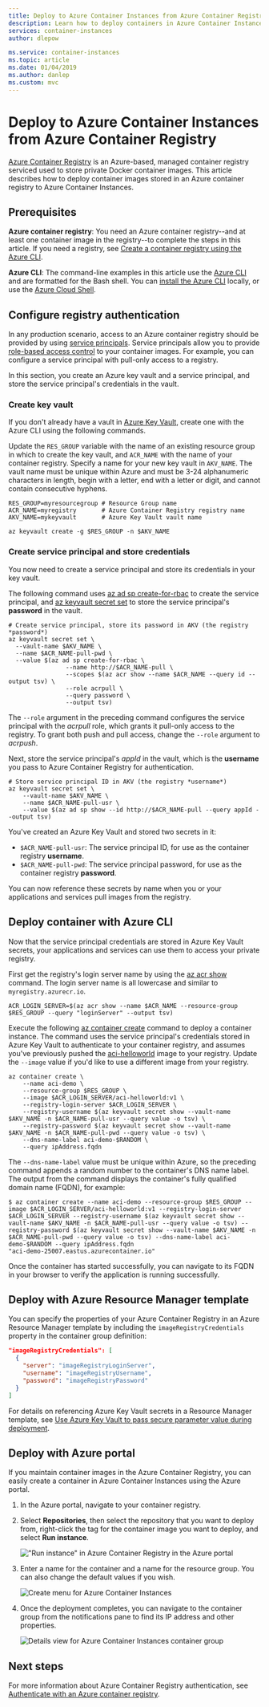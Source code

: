 ```yaml
---
title: Deploy to Azure Container Instances from Azure Container Registry
description: Learn how to deploy containers in Azure Container Instances using container images in an Azure container registry.
services: container-instances
author: dlepow

ms.service: container-instances
ms.topic: article
ms.date: 01/04/2019
ms.author: danlep
ms.custom: mvc
---
```


# Deploy to Azure Container Instances from Azure Container Registry

[Azure Container Registry](../container-registry/container-registry-intro.md) is an Azure-based, managed container registry serviced used to store private Docker container images. This article describes how to deploy container images stored in an Azure container registry to Azure Container Instances.

## Prerequisites

**Azure container registry**: You need an Azure container registry--and at least one container image in the registry--to complete the steps in this article. If you need a registry, see [Create a container registry using the Azure CLI](../container-registry/container-registry-get-started-azure-cli.md).

**Azure CLI**: The command-line examples in this article use the [Azure CLI](/cli/azure/) and are formatted for the Bash shell. You can [install the Azure CLI](/cli/azure/install-azure-cli) locally, or use the [Azure Cloud Shell][cloud-shell-bash].

## Configure registry authentication

In any production scenario, access to an Azure container registry should be provided by using [service principals](../container-registry/container-registry-auth-service-principal.md). Service principals allow you to provide [role-based access control](../container-registry/container-registry-roles.md) to your container images. For example, you can configure a service principal with pull-only access to a registry.

In this section, you create an Azure key vault and a service principal, and store the service principal's credentials in the vault.

### Create key vault

If you don't already have a vault in [Azure Key Vault](/azure/key-vault/), create one with the Azure CLI using the following commands.

Update the `RES_GROUP` variable with the name of an existing resource group in which to create the key vault, and `ACR_NAME` with the name of your container registry. Specify a name for your new key vault in `AKV_NAME`. The vault name must be unique within Azure and must be 3-24 alphanumeric characters in length, begin with a letter, end with a letter or digit, and cannot contain consecutive hyphens.

```azurecli
RES_GROUP=myresourcegroup # Resource Group name
ACR_NAME=myregistry       # Azure Container Registry registry name
AKV_NAME=mykeyvault       # Azure Key Vault vault name

az keyvault create -g $RES_GROUP -n $AKV_NAME
```

### Create service principal and store credentials

You now need to create a service principal and store its credentials in your key vault.

The following command uses [az ad sp create-for-rbac][az-ad-sp-create-for-rbac] to create the service principal, and [az keyvault secret set][az-keyvault-secret-set] to store the service principal's **password** in the vault. 

```azurecli
# Create service principal, store its password in AKV (the registry *password*)
az keyvault secret set \
  --vault-name $AKV_NAME \
  --name $ACR_NAME-pull-pwd \
  --value $(az ad sp create-for-rbac \
                --name http://$ACR_NAME-pull \
                --scopes $(az acr show --name $ACR_NAME --query id --output tsv) \
                --role acrpull \
                --query password \
                --output tsv)
```

The `--role` argument in the preceding command configures the service principal with the *acrpull* role, which grants it pull-only access to the registry. To grant both push and pull access, change the `--role` argument to *acrpush*.

Next, store the service principal's *appId* in the vault, which is the **username** you pass to Azure Container Registry for authentication.

```azurecli
# Store service principal ID in AKV (the registry *username*)
az keyvault secret set \
    --vault-name $AKV_NAME \
    --name $ACR_NAME-pull-usr \
    --value $(az ad sp show --id http://$ACR_NAME-pull --query appId --output tsv)
```

You've created an Azure Key Vault and stored two secrets in it:

* `$ACR_NAME-pull-usr`: The service principal ID, for use as the container registry **username**.
* `$ACR_NAME-pull-pwd`: The service principal password, for use as the container registry **password**.

You can now reference these secrets by name when you or your applications and services pull images from the registry.

## Deploy container with Azure CLI

Now that the service principal credentials are stored in Azure Key Vault secrets, your applications and services can use them to access your private registry.

First get the registry's login server name by using the [az acr show][az-acr-show] command. The login server name is all lowercase and similar to `myregistry.azurecr.io`.

```azurecli
ACR_LOGIN_SERVER=$(az acr show --name $ACR_NAME --resource-group $RES_GROUP --query "loginServer" --output tsv)
```

Execute the following [az container create][az-container-create] command to deploy a container instance. The command uses the service principal's credentials stored in Azure Key Vault to authenticate to your container registry, and assumes you've previously pushed the [aci-helloworld](container-instances-quickstart.md) image to your registry. Update the `--image` value if you'd like to use a different image from your registry.

```azurecli
az container create \
    --name aci-demo \
    --resource-group $RES_GROUP \
    --image $ACR_LOGIN_SERVER/aci-helloworld:v1 \
    --registry-login-server $ACR_LOGIN_SERVER \
    --registry-username $(az keyvault secret show --vault-name $AKV_NAME -n $ACR_NAME-pull-usr --query value -o tsv) \
    --registry-password $(az keyvault secret show --vault-name $AKV_NAME -n $ACR_NAME-pull-pwd --query value -o tsv) \
    --dns-name-label aci-demo-$RANDOM \
    --query ipAddress.fqdn
```

The `--dns-name-label` value must be unique within Azure, so the preceding command appends a random number to the container's DNS name label. The output from the command displays the container's fully qualified domain name (FQDN), for example:

```console
$ az container create --name aci-demo --resource-group $RES_GROUP --image $ACR_LOGIN_SERVER/aci-helloworld:v1 --registry-login-server $ACR_LOGIN_SERVER --registry-username $(az keyvault secret show --vault-name $AKV_NAME -n $ACR_NAME-pull-usr --query value -o tsv) --registry-password $(az keyvault secret show --vault-name $AKV_NAME -n $ACR_NAME-pull-pwd --query value -o tsv) --dns-name-label aci-demo-$RANDOM --query ipAddress.fqdn
"aci-demo-25007.eastus.azurecontainer.io"
```

Once the container has started successfully, you can navigate to its FQDN in your browser to verify the application is running successfully.

## Deploy with Azure Resource Manager template

You can specify the properties of your Azure Container Registry in an Azure Resource Manager template by including the `imageRegistryCredentials` property in the container group definition:

```JSON
"imageRegistryCredentials": [
  {
    "server": "imageRegistryLoginServer",
    "username": "imageRegistryUsername",
    "password": "imageRegistryPassword"
  }
]
```

For details on referencing Azure Key Vault secrets in a Resource Manager template, see [Use Azure Key Vault to pass secure parameter value during deployment](../azure-resource-manager/resource-manager-keyvault-parameter.md).

## Deploy with Azure portal

If you maintain container images in the Azure Container Registry, you can easily create a container in Azure Container Instances using the Azure portal.

1. In the Azure portal, navigate to your container registry.

1. Select **Repositories**, then select the repository that you want to deploy from, right-click the tag for the container image you want to deploy, and select **Run instance**.

    !["Run instance" in Azure Container Registry in the Azure portal][acr-runinstance-contextmenu]

1. Enter a name for the container and a name for the resource group. You can also change the default values if you wish.

    ![Create menu for Azure Container Instances][acr-create-deeplink]

1. Once the deployment completes, you can navigate to the container group from the notifications pane to find its IP address and other properties.

    ![Details view for Azure Container Instances container group][aci-detailsview]

## Next steps

For more information about Azure Container Registry authentication, see [Authenticate with an Azure container registry](../container-registry/container-registry-authentication.md).

<!-- IMAGES -->
[acr-create-deeplink]: ./media/container-instances-using-azure-container-registry/acr-create-deeplink.png
[aci-detailsview]: ./media/container-instances-using-azure-container-registry/aci-detailsview.png
[acr-runinstance-contextmenu]: ./media/container-instances-using-azure-container-registry/acr-runinstance-contextmenu.png

<!-- LINKS - External -->
[cloud-shell-bash]: https://shell.azure.com/bash
[cloud-shell-powershell]: https://shell.azure.com/powershell

<!-- LINKS - Internal -->
[az-acr-show]: /cli/azure/acr#az-acr-show
[az-ad-sp-create-for-rbac]: /cli/azure/ad/sp#az-ad-sp-create-for-rbac
[az-container-create]: /cli/azure/container#az-container-create
[az-keyvault-secret-set]: /cli/azure/keyvault/secret#az-keyvault-secret-set